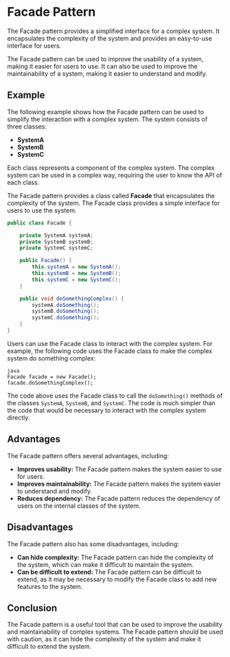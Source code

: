# Facade Pattern

The Facade pattern provides a simplified interface for a complex system. It encapsulates the complexity of the system and provides an easy-to-use interface for users.

The Facade pattern can be used to improve the usability of a system, making it easier for users to use. It can also be used to improve the maintainability of a system, making it easier to understand and modify.

## Example

The following example shows how the Facade pattern can be used to simplify the interaction with a complex system. The system consists of three classes:

* **SystemA**
* **SystemB**
* **SystemC**

Each class represents a component of the complex system. The complex system can be used in a complex way, requiring the user to know the API of each class.

The Facade pattern provides a class called **Facade** that encapsulates the complexity of the system. The Facade class provides a simple interface for users to use the system.

```java
public class Facade {

    private SystemA systemA;
    private SystemB systemB;
    private SystemC systemC;

    public Facade() {
        this.systemA = new SystemA();
        this.systemB = new SystemB();
        this.systemC = new SystemC();
    }

    public void doSomethingComplex() {
        systemA.doSomething();
        systemB.doSomething();
        systemC.doSomething();
    }
}
```
Users can use the Facade class to interact with the complex system. For example, the following code uses the Facade class to make the complex system do something complex:

```
java
Facade facade = new Facade();
facade.doSomethingComplex();
```

The code above uses the Facade class to call the `doSomething()` methods of the classes `SystemA`, `SystemB`, and `SystemC`. The code is much simpler than the code that would be necessary to interact with the complex system directly.

## Advantages

The Facade pattern offers several advantages, including:

* **Improves usability:** The Facade pattern makes the system easier to use for users.
* **Improves maintainability:** The Facade pattern makes the system easier to understand and modify.
* **Reduces dependency:** The Facade pattern reduces the dependency of users on the internal classes of the system.

## Disadvantages

The Facade pattern also has some disadvantages, including:

* **Can hide complexity:** The Facade pattern can hide the complexity of the system, which can make it difficult to maintain the system.
* **Can be difficult to extend:** The Facade pattern can be difficult to extend, as it may be necessary to modify the Facade class to add new features to the system.

## Conclusion

The Facade pattern is a useful tool that can be used to improve the usability and maintainability of complex systems. The Facade pattern should be used with caution, as it can hide the complexity of the system and make it difficult to extend the system.

